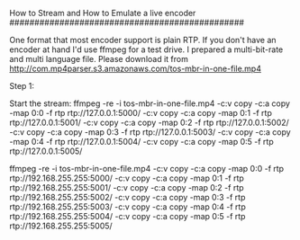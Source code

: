 How to Stream and How to Emulate a live encoder
###############################################

One format that most encoder support is plain RTP. If you don't have an encoder at hand I'd use ffmpeg for a test drive.
I prepared a multi-bit-rate and multi language file. Please download it from http://com.mp4parser.s3.amazonaws.com/tos-mbr-in-one-file.mp4

Step 1:

Start the stream:
ffmpeg -re -i tos-mbr-in-one-file.mp4 -c:v copy -c:a copy -map 0:0  -f rtp rtp://127.0.0.1:5000/  -c:v copy -c:a copy  -map 0:1  -f rtp rtp://127.0.0.1:5001/ -c:v copy -c:a copy  -map 0:2  -f rtp rtp://127.0.0.1:5002/  -c:v copy -c:a copy  -map 0:3  -f rtp rtp://127.0.0.1:5003/  -c:v copy -c:a copy  -map 0:4  -f rtp rtp://127.0.0.1:5004/  -c:v copy -c:a copy  -map 0:5  -f rtp rtp://127.0.0.1:5005/






ffmpeg -re -i tos-mbr-in-one-file.mp4 -c:v copy -c:a copy -map 0:0  -f rtp rtp://192.168.255.255:5000/  -c:v copy -c:a copy  -map 0:1  -f rtp rtp://192.168.255.255:5001/ -c:v copy -c:a copy  -map 0:2  -f rtp rtp://192.168.255.255:5002/  -c:v copy -c:a copy  -map 0:3  -f rtp rtp://192.168.255.255:5003/  -c:v copy -c:a copy  -map 0:4  -f rtp rtp://192.168.255.255:5004/  -c:v copy -c:a copy  -map 0:5  -f rtp rtp://192.168.255.255:5005/
